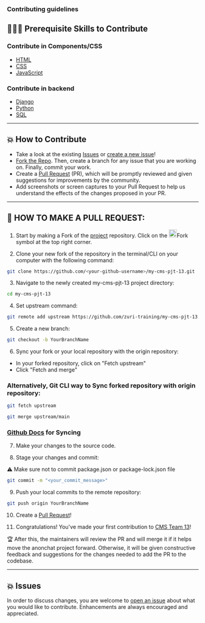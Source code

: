### Contributing guidelines

## 👩🏽‍💻 Prerequisite Skills to Contribute

### Contribute in Components/CSS

- [HTML](https://html.spec.whatwg)
- [CSS](https://www.w3.org/StyleSheets/CSS)
- [JavaScript](https://www.w3.org/Protocols/)

### Contribute in backend

- [Django](https://www.djangoproject.com/)
- [Python](https://www.python.org/)
- [SQL](https://www.sqlite.org/)

---

## 💥 How to Contribute

- Take a look at the existing [Issues](https://github.com/zuri-training/my-cms-pjt-13/issues) or [create a new issue](https://github.com/zuri-training/my-cms-pjt-13/issues/new/choose)!
- [Fork the Repo](https://github.com/zuri-training/my-cms-pjt-13/fork). Then, create a branch for any issue that you are working on. Finally, commit your work.
- Create a [Pull Request](https://github.com/zuri-training/my-cms-pjt-13/compare) (PR), which will be promptly reviewed and given suggestions for improvements by the community.
- Add screenshots or screen captures to your Pull Request to help us understand the effects of the changes proposed in your PR.

---

## 🌟 HOW TO MAKE A PULL REQUEST:

1. Start by making a Fork of the [project](https://github.com/zuri-training/my-cms-pjt-13) repository. Click on the <a href="https://github.com/zuri-training/my-cms-pjt-13/fork"><img src="https://i.imgur.com/G4z1kEe.png" height="21" width="21"></a>Fork symbol at the top right corner.

2. Clone your new fork of the repository in the terminal/CLI on your computer with the following command:

```bash
git clone https://github.com/<your-github-username>/my-cms-pjt-13.git

```

3. Navigate to the newly created my-cms-pjt-13 project directory:
```bash
cd my-cms-pjt-13
```

4. Set upstream command:
```bash
git remote add upstream https://github.com/zuri-training/my-cms-pjt-13.git

```

5. Create a new branch:
```bash
git checkout -b YourBranchName
```

6. Sync your fork or your local repository with the origin repository:

- In your forked repository, click on "Fetch upstream"
- Click "Fetch and merge"

### Alternatively, Git CLI way to Sync forked repository with origin repository:
```bash
git fetch upstream
```

```bash
git merge upstream/main
```

### [Github Docs](https://docs.github.com/en/github/collaborating-with-pull-requests/addressing-merge-conflicts/resolving-a-merge-conflict-on-github) for Syncing

7. Make your changes to the source code.

8. Stage your changes and commit:

⚠️ Make sure not to commit package.json or package-lock.json file

```bash
git commit -m "<your_commit_message>"
```

9. Push your local commits to the remote repository:
```bash
git push origin YourBranchName
```

10. Create a [Pull Request](https://help.github.com/en/github/collaborating-with-issues-and-pull-requests/creating-a-pull-request)!

11. Congratulations! You've made your first contribution to [CMS Team 13](https://github.com/zuri-training/my-cms-pjt-13/graphs/contributors)!

🏆 After this, the maintainers will review the PR and will merge it if it helps move the anonchat project forward. Otherwise, it will be given constructive feedback and suggestions for the changes needed to add the PR to the codebase.

---

## 💥 Issues

In order to discuss changes, you are welcome to [open an issue](https://github.com/zuri-training/my-cms-pjt-13/issues/new/choose) about what you would like to contribute. Enhancements are always encouraged and appreciated.
